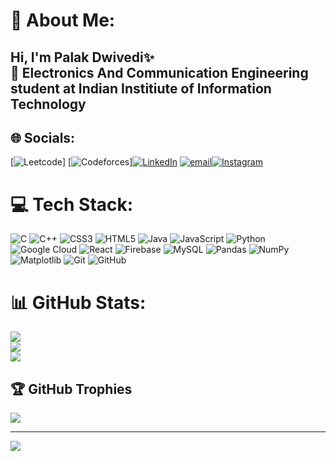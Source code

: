 # 💫 About Me:
## Hi, I'm Palak Dwivedi✨<br> 🧠 Electronics And Communication Engineering student at Indian Institiute of Information Technology


## 🌐 Socials:
[![Leetcode](https://img.shields.io/badge/Leetcode-%230077B5.svg?logo=leetcode&logoColor=white)] [![Codeforces](https://img.shields.io/badge/Codeforces-%230077B5.svg?logo=Codeforces&logoColor=white)][![LinkedIn](https://img.shields.io/badge/LinkedIn-%230077B5.svg?logo=linkedin&logoColor=white)](https://linkedin.com/in/palak-dwivedi-a431412aa) [![email](https://img.shields.io/badge/Email-D14836?logo=gmail&logoColor=white)](mailto:palakdwivedi103@gmail.com)[![Instagram](https://img.shields.io/badge/Instagram-%23E4405F.svg?logo=Instagram&logoColor=white)](https://instagram.com/_palak._310) 

# 💻 Tech Stack:
![C](https://img.shields.io/badge/c-%2300599C.svg?style=for-the-badge&logo=c&logoColor=white) ![C++](https://img.shields.io/badge/c++-%2300599C.svg?style=for-the-badge&logo=c%2B%2B&logoColor=white) ![CSS3](https://img.shields.io/badge/css3-%231572B6.svg?style=for-the-badge&logo=css3&logoColor=white) ![HTML5](https://img.shields.io/badge/html5-%23E34F26.svg?style=for-the-badge&logo=html5&logoColor=white) ![Java](https://img.shields.io/badge/java-%23ED8B00.svg?style=for-the-badge&logo=openjdk&logoColor=white) ![JavaScript](https://img.shields.io/badge/javascript-%23323330.svg?style=for-the-badge&logo=javascript&logoColor=%23F7DF1E) ![Python](https://img.shields.io/badge/python-3670A0?style=for-the-badge&logo=python&logoColor=ffdd54) ![Google Cloud](https://img.shields.io/badge/GoogleCloud-%234285F4.svg?style=for-the-badge&logo=google-cloud&logoColor=white) ![React](https://img.shields.io/badge/react-%2320232a.svg?style=for-the-badge&logo=react&logoColor=%2361DAFB) ![Firebase](https://img.shields.io/badge/firebase-a08021?style=for-the-badge&logo=firebase&logoColor=ffcd34) ![MySQL](https://img.shields.io/badge/mysql-4479A1.svg?style=for-the-badge&logo=mysql&logoColor=white) ![Pandas](https://img.shields.io/badge/pandas-%23150458.svg?style=for-the-badge&logo=pandas&logoColor=white) ![NumPy](https://img.shields.io/badge/numpy-%23013243.svg?style=for-the-badge&logo=numpy&logoColor=white) ![Matplotlib](https://img.shields.io/badge/Matplotlib-%23ffffff.svg?style=for-the-badge&logo=Matplotlib&logoColor=black) ![Git](https://img.shields.io/badge/git-%23F05033.svg?style=for-the-badge&logo=git&logoColor=white) ![GitHub](https://img.shields.io/badge/github-%23121011.svg?style=for-the-badge&logo=github&logoColor=white)
# 📊 GitHub Stats:
![](https://github-readme-stats.vercel.app/api?username=Palak3125&theme=transparent&hide_border=false&include_all_commits=false&count_private=false)<br/>
![](https://nirzak-streak-stats.vercel.app/?user=Palak3125&theme=transparent&hide_border=false)<br/>
![](https://github-readme-stats.vercel.app/api/top-langs/?username=Palak3125&theme=transparent&hide_border=false&include_all_commits=false&count_private=false&layout=compact)

## 🏆 GitHub Trophies
![](https://github-profile-trophy.vercel.app/?username=Palak3125&theme=radical&no-frame=false&no-bg=true&margin-w=4)

---
[![](https://visitcount.itsvg.in/api?id=Palak3125&icon=0&color=0)](https://visitcount.itsvg.in)

<!-- Proudly created with GPRM ( https://gprm.itsvg.in ) -->

